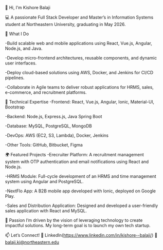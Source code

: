 👋 Hi, I'm Kishore Balaji


💻 A passionate Full Stack Developer and Master’s in Information Systems student at Northeastern University, graduating in May 2026.

🌟 What I Do


-Build scalable web and mobile applications using React, Vue.js, Angular, Node.js, and Java.


-Develop micro-frontend architectures, reusable components, and dynamic user interfaces.


-Deploy cloud-based solutions using AWS, Docker, and Jenkins for CI/CD pipelines.


-Collaborate in Agile teams to deliver robust applications for HRMS, sales, e-commerce, and recruitment platforms.


🔧 Technical Expertise
-Frontend: React, Vue.js, Angular, Ionic, Material-UI, Bootstrap


-Backend: Node.js, Express.js, Java Spring Boot


-Database: MySQL, PostgreSQL, MongoDB


-DevOps: AWS (EC2, S3, Lambda), Docker, Jenkins


-Other Tools: GitHub, Bitbucket, Figma


🌍 Featured Projects
-Erecruiter Platform: A recruitment management system with OTP authentication and email notifications using React and Node.js.


-HRMS Module: Full-cycle development of an HRMS and time management system using Angular and PostgreSQL.


-NextFlo App: A B2B mobile app developed with Ionic, deployed on Google Play.


-Sales and Distribution Application: Designed and developed a user-friendly sales application with React and MySQL.


🚀 Passion
I’m driven by the vision of leveraging technology to create impactful solutions. My long-term goal is to launch my own tech startup.

📫 Let’s Connect!
💼 LinkedIn(https://www.linkedin.com/in/kishore--balaji/)
📧 balaji.ki@northeastern.edu
